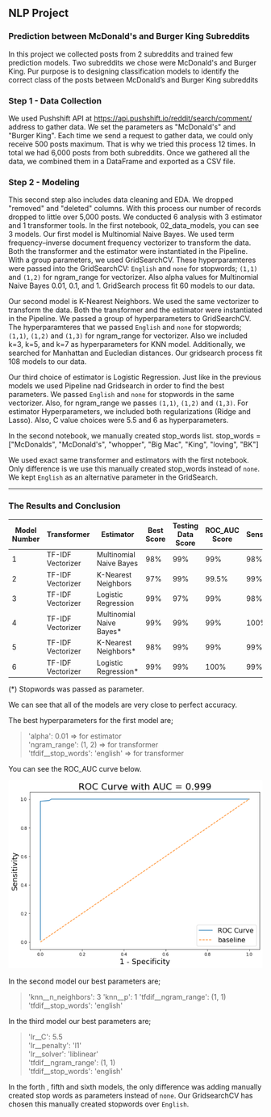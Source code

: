 ## NLP Project
### Prediction between McDonald's and Burger King Subreddits 


In this project we collected posts from 2 subreddits and trained few prediction models. Two subreddits we chose were McDonald's 
and Burger King. Pur purpose is to designing classification models to identify the correct class of the posts between McDonald’s and Burger King subreddits 

### Step 1 - Data Collection

 We used Pushshift API at  https://api.pushshift.io/reddit/search/comment/ address to gather data. We set the parameters as "McDonald's" and "Burger King". Each time we send a request to gather data, we could only receive 500 posts maximum. That is why we tried this process 12 times. In total we had 6,000 posts from both subreddits.
Once we gathered all the data, we combined them in a DataFrame and exported as a CSV file.
 
 
### Step 2 - Modeling

This second step also includes data cleaning and EDA. We dropped "removed" and "deleted" columns.  With this process our number of records dropped to little over 5,000 posts. We conducted 6 analysis with 3 estimator and 1 transformer tools.
In the first notebook, 02_data_models, you can see 3 models.
Our first model is Multinomial Naive Bayes. We used term frequency–inverse document frequency vectorizer to transform the data. Both the transformer and the estimator were instantiated in the Pipeline. With a group parameters, we used GridSearchCV. 
These hyperparamteres were passed into the GridSearchCV:
`English` and `none` for stopwords;  `(1,1)` and `(1,2)` for ngram_range for vectorizer. Also alpha values for Multinomial Naive Bayes 0.01, 0.1, and 1. GridSearch process fit 60 models to our data. 

Our second model is K-Nearest Neighbors. We used the same vectorizer to transform the data. Both the transformer and the estimator were instantiated in the Pipeline. We passed a group of hyperparameters to GridSearchCV. The hyperparamteres that we passed `English` and `none` for stopwords; `(1,1)`, `(1,2)` and `(1,3)` for ngram_range for vectorizer. Also we included k=3, k=5, and k=7 as hyperparameters for KNN model. Additionally, we searched for Manhattan and Eucledian distances. Our gridsearch process fit 108 models to our data.

Our third choice of estimator is Logistic Regression. Just like in the previous models we used Pipeline nad Gridsearch in order to find the best parameters. We passed `English` and `none` for stopwords in the same vectorizer. Also, for ngram_range we passes `(1,1)`, `(1,2)` and `(1,3)`. For estimator Hyperparameters, we included both regularizations (Ridge and Lasso). Also, C value choices were 5.5 and 6 as hyperparameters.


In the second notebook, we manually created stop_words list.
stop_words = ["McDonalds", "McDonald's", "whopper", "Big Mac", "King", "loving", "BK"]

We used exact same transformer and estimators with the first notebook. Only difference is we use this manually created stop_words instead of `none`. We kept `English` as an alternative parameter in the GridSearch.

---

### The Results and Conclusion

Model Number | Transformer|Estimator|Best Score|Testing Data Score|ROC_AUC Score|Sensitivity |	Specificity Score
|---|---|-------------|------------|-------------|-----------------------|----------|-------------|
1|TF-IDF Vectorizer|Multinomial Naive Bayes|98%|99%|99%|98%|100%
2|TF-IDF Vectorizer|K-Nearest Neighbors|97%|99%|99.5%|99%|99.5%
3|TF-IDF Vectorizer|Logistic Regression|99%|97%|99%|98%|99.5%
4|TF-IDF Vectorizer|Multinomial Naive Bayes*|99%|99%|99%|100%|99%
5|TF-IDF Vectorizer|K-Nearest Neighbors*|98%|99%|99%|99%|100%
6|TF-IDF Vectorizer|Logistic Regression*|99%|99%|100%|99%|99%

(*) Stopwords was passed as parameter.

We can see that all of the models are very close to perfect accuracy. 

 The best hyperparameters for the first model are;
 >'alpha': 0.01  => for estimator   
 'ngram_range': (1, 2)  => for transformer  
 'tfdif__stop_words': 'english'  => for transformer  
 
 
 You can see the ROC_AUC curve below.
 
 ![](roc_auc.png)


In the second model our best parameters are;

 >'knn__n_neighbors': 3 
 'knn__p': 1
 'tfdif__ngram_range': (1, 1)
 'tfdif__stop_words': 'english'  


In the third model our best parameters are; 
>'lr__C': 5.5    
 'lr__penalty': 'l1'    
 'lr__solver': 'liblinear'    
 'tfdif__ngram_range': (1, 1)    
 'tfdif__stop_words': 'english'  


In the forth , fifth and sixth models, the only difference was adding manually created stop words as parameters instead of `none`.
Our GridsearchCV has chosen this manually created stopwords over `English`.























